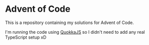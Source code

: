 # Advent of Code

This is a repository containing my solutions for Advent of Code.

I'm running the code using [QuokkaJS](https://quokkajs.com/) so I didn't need to add any real TypeScript setup xD
